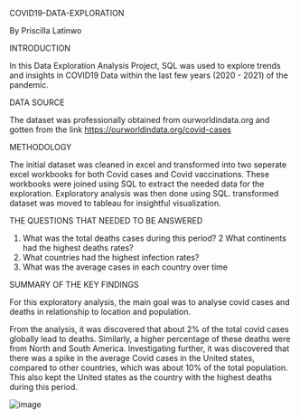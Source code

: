 COVID19-DATA-EXPLORATION

By Priscilla Latinwo


INTRODUCTION


In this Data Exploration Analysis Project, SQL was used to explore trends and insights in COVID19 Data within the last few years (2020 - 2021) of the pandemic.

DATA SOURCE


The dataset was professionally obtained from ourworldindata.org and gotten from the link https://ourworldindata.org/covid-cases

METHODOLOGY


The initial dataset was cleaned in excel and transformed into two seperate excel workbooks for both Covid cases and Covid vaccinations. 
These workbooks were joined using SQL to extract the needed data for the exploration. Exploratory analysis was then done using SQL. transformed dataset was moved to
tableau for insightful visualization.

THE QUESTIONS THAT NEEDED TO BE ANSWERED

1. What was the total deaths cases during this period?
2 What continents had the highest deaths rates?
3. What countries had the highest infection rates?
4. What was the average cases in each country over time

SUMMARY OF THE KEY FINDINGS


For this exploratory analysis, the main goal was to analyse covid cases and deaths in relationship to location and population.

From the analysis, it was discovered that about 2% of the total covid cases globally lead to deaths. Similarly, a higher percentage of these deaths were from North and South 
America. Investigating further, it was discovered that there was a spike in the average Covid cases in the United states, compared to other countries, which was about 10% of 
the total population. This also kept the United states as the country with the highest deaths during this period.




![image](https://user-images.githubusercontent.com/93530232/214538037-d7b3c713-2e28-4753-8b0d-cc8490b9a1b3.png)







